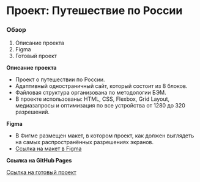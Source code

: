 # Проект: Путешествие по России

### Обзор
1. Описание проекта
2. Figma
3. Готовый проект

**Описание проекта**

* Проект о путешествии по России.
* Адаптивный одностраничный сайт, который состоит из 8 блоков.
* Файловая структура организована по методологии БЭМ.
* В проекте использованы: HTML, CSS, Flexbox, Grid Layout, медиазапросы и оптимизация по все устройства от 1280 до 320 разрешений.

**Figma**

* В Фигме размещен макет, в котором проект, как должен выглядеть на самых распространённых разрешениях экранов.
* [Ссылка на макет в Figma](https://www.figma.com/file/5S2WSbEFL6awjVWJ0NWL8Q/Sprint-3_-Russia-_-desktop-mobile?node-id=28503%3A0)

**Ссылка на GitHub Pages**

[Ссылка на готовый проект](https://github.com/InnaRomanova/russian-travel.git)
